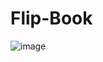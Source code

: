 # Flip-Book
![image](https://user-images.githubusercontent.com/108216615/236613710-6d261313-c3c0-4025-805b-ba4379a955ab.png)

